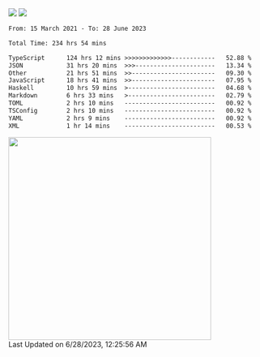 <div>
  <img src="https://github-readme-stats.vercel.app/api?username=naporin0624&count_private=true&show_icons=true" />
  <img src="https://github-readme-stats.vercel.app/api/top-langs/?username=naporin0624&layout=compact&hide=css" />
  <!--START_SECTION:waka-->

```txt
From: 15 March 2021 - To: 28 June 2023

Total Time: 234 hrs 54 mins

TypeScript      124 hrs 12 mins >>>>>>>>>>>>>------------   52.88 %
JSON            31 hrs 20 mins  >>>----------------------   13.34 %
Other           21 hrs 51 mins  >>-----------------------   09.30 %
JavaScript      18 hrs 41 mins  >>-----------------------   07.95 %
Haskell         10 hrs 59 mins  >------------------------   04.68 %
Markdown        6 hrs 33 mins   >------------------------   02.79 %
TOML            2 hrs 10 mins   -------------------------   00.92 %
TSConfig        2 hrs 10 mins   -------------------------   00.92 %
YAML            2 hrs 9 mins    -------------------------   00.92 %
XML             1 hr 14 mins    -------------------------   00.53 %
```

<!--END_SECTION:waka-->
  
  <!--START_SECTION:lapras-card-->
<a href="https://lapras.com/public/CDQE7TF" target="_blank" rel="noopener noreferrer"><img src="https://lapras-card-generator.vercel.app/api/svg?e=3.68&b=3.48&i=3.51&b1=%23232323&b2=%236d6d6d&i1=%23212121&i2=%23818181&l=ja" width="400" ></a>  
Last Updated on 6/28/2023, 12:25:56 AM
<!--END_SECTION:lapras-card-->
</div>
